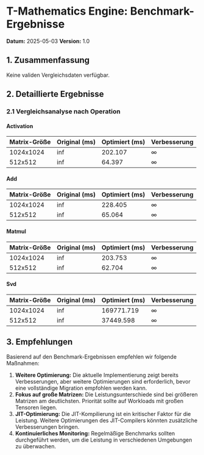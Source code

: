 # T-Mathematics Engine: Benchmark-Ergebnisse
**Datum:** 2025-05-03
**Version:** 1.0

## 1. Zusammenfassung

Keine validen Vergleichsdaten verfügbar.

## 2. Detaillierte Ergebnisse

### 2.1 Vergleichsanalyse nach Operation

#### Activation

| Matrix-Größe | Original (ms) | Optimiert (ms) | Verbesserung |
|--------------|--------------|---------------|-------------|
| 1024x1024 | inf | 202.107 | ∞ |
| 512x512 | inf | 64.397 | ∞ |

#### Add

| Matrix-Größe | Original (ms) | Optimiert (ms) | Verbesserung |
|--------------|--------------|---------------|-------------|
| 1024x1024 | inf | 228.405 | ∞ |
| 512x512 | inf | 65.064 | ∞ |

#### Matmul

| Matrix-Größe | Original (ms) | Optimiert (ms) | Verbesserung |
|--------------|--------------|---------------|-------------|
| 1024x1024 | inf | 203.753 | ∞ |
| 512x512 | inf | 62.704 | ∞ |

#### Svd

| Matrix-Größe | Original (ms) | Optimiert (ms) | Verbesserung |
|--------------|--------------|---------------|-------------|
| 1024x1024 | inf | 169771.719 | ∞ |
| 512x512 | inf | 37449.598 | ∞ |

## 3. Empfehlungen

Basierend auf den Benchmark-Ergebnissen empfehlen wir folgende Maßnahmen:

1. **Weitere Optimierung:** Die aktuelle Implementierung zeigt bereits Verbesserungen, aber weitere Optimierungen sind erforderlich, bevor eine vollständige Migration empfohlen werden kann.
2. **Fokus auf große Matrizen:** Die Leistungsunterschiede sind bei größeren Matrizen am deutlichsten. Priorität sollte auf Workloads mit großen Tensoren liegen.
3. **JIT-Optimierung:** Die JIT-Kompilierung ist ein kritischer Faktor für die Leistung. Weitere Optimierungen des JIT-Compilers könnten zusätzliche Verbesserungen bringen.
4. **Kontinuierliches Monitoring:** Regelmäßige Benchmarks sollten durchgeführt werden, um die Leistung in verschiedenen Umgebungen zu überwachen.
